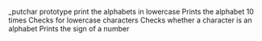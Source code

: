 _putchar prototype
print the alphabets in lowercase
Prints the alphabet 10 times
Checks for lowercase characters
Checks whether a character is an alphabet
Prints the sign of a number
